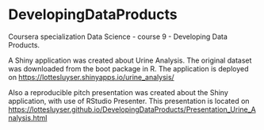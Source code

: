 # DevelopingDataProducts
Coursera specialization Data Science - course 9 - Developing Data Products.

A Shiny application was created about Urine Analysis. The original dataset was downloaded from the boot package in R.
The application is deployed on https://lottesluyser.shinyapps.io/urine_analysis/

Also a reproducible pitch presentation was created about the Shiny application, with use of RStudio Presenter.
This presentation is located on https://lottesluyser.github.io/DevelopingDataProducts/Presentation_Urine_Analysis.html

